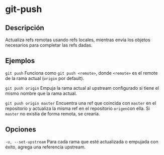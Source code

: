 # git-push

## Descripción

Actualiza refs remotas usando refs locales, mientras envía los objetos necesarios para completar las refs dadas.

## Ejemplos

`git push`
Funciona como `git push <remote>`, donde `<remote>` es el remote de la rama actual (`origin` por default).

`git push origin`
Empuja la rama actual al upstream configurado si tiene el mismo nombre que la rama actual.

`git push origin master`
Encuentra una ref que coincida con `master` en el repositorio y actualiza la misma ref en el repositorio `origen`con ella. Si `master` no existía de forma remota, se crearía.

## Opciones

`-u, --set-upstream`
Para cada rama que esté actualizada o empujada con éxito, agrega una referencia upstream.

